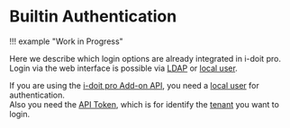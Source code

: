 # Builtin Authentication

!!! example "Work in Progress"

Here we describe which login options are already integrated in i-doit pro.<br>
Login via the web interface is possible via [LDAP](../ldap-directory/index.md) or [local user](../../use-cases/creating-a-local-user.md).

If you are using the [i-doit pro Add-on API](../../i-doit-pro-add-ons/api/index.md#authentication-and-authorization), you need a [local user](../../use-cases/creating-a-local-user.md) for authentication.<br>
Also you need the [API Token](../../i-doit-pro-add-ons/api/index.md#authentication-and-authorization), which is for identify the [tenant](../../system-administration/multi-tenant.md) you want to login.

